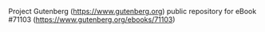 Project Gutenberg (https://www.gutenberg.org) public repository for
eBook #71103 (https://www.gutenberg.org/ebooks/71103)
